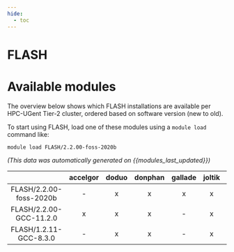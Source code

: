 ```yaml
---
hide:
  - toc
---
```


FLASH
=====

# Available modules


The overview below shows which FLASH installations are available per HPC-UGent Tier-2 cluster, ordered based on software version (new to old).

To start using FLASH, load one of these modules using a `module load` command like:

```shell
module load FLASH/2.2.00-foss-2020b
```

*(This data was automatically generated on {{modules_last_updated}})*  

| |accelgor|doduo|donphan|gallade|joltik|shinx|skitty|
| :---: | :---: | :---: | :---: | :---: | :---: | :---: | :---: |
|FLASH/2.2.00-foss-2020b|-|x|x|x|x|-|-|
|FLASH/2.2.00-GCC-11.2.0|x|x|x|-|x|-|-|
|FLASH/1.2.11-GCC-8.3.0|-|x|x|-|x|-|-|
